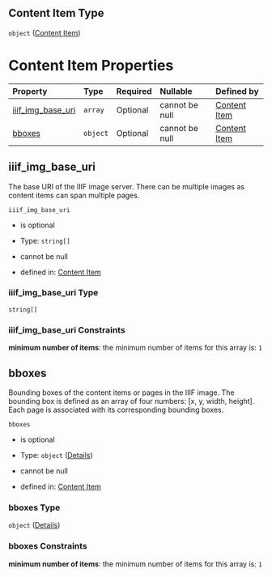 ## Content Item Type

`object` ([Content Item](bbox_visualizer.md))

# Content Item Properties

| Property                                   | Type     | Required | Nullable       | Defined by                                                                                                                                                                              |
| :----------------------------------------- | :------- | :------- | :------------- | :-------------------------------------------------------------------------------------------------------------------------------------------------------------------------------------- |
| [iiif\_img\_base\_uri](#iiif_img_base_uri) | `array`  | Optional | cannot be null | [Content Item](bbox_visualizer-properties-iiif_img_base_uri.md "https://impresso.github.io/impresso-schemas/json/visualizer/bbox_visualizer.schema.json#/properties/iiif_img_base_uri") |
| [bboxes](#bboxes)                          | `object` | Optional | cannot be null | [Content Item](bbox_visualizer-properties-bboxes.md "https://impresso.github.io/impresso-schemas/json/visualizer/bbox_visualizer.schema.json#/properties/bboxes")                       |

## iiif\_img\_base\_uri

The base URI of the IIIF image server. There can be multiple images as content items can span multiple pages.

`iiif_img_base_uri`

*   is optional

*   Type: `string[]`

*   cannot be null

*   defined in: [Content Item](bbox_visualizer-properties-iiif_img_base_uri.md "https://impresso.github.io/impresso-schemas/json/visualizer/bbox_visualizer.schema.json#/properties/iiif_img_base_uri")

### iiif\_img\_base\_uri Type

`string[]`

### iiif\_img\_base\_uri Constraints

**minimum number of items**: the minimum number of items for this array is: `1`

## bboxes

Bounding boxes of the content items or pages in the IIIF image. The bounding box is defined as an array of four numbers: \[x, y, width, height]. Each page is associated with its corresponding bounding boxes.

`bboxes`

*   is optional

*   Type: `object` ([Details](bbox_visualizer-properties-bboxes.md))

*   cannot be null

*   defined in: [Content Item](bbox_visualizer-properties-bboxes.md "https://impresso.github.io/impresso-schemas/json/visualizer/bbox_visualizer.schema.json#/properties/bboxes")

### bboxes Type

`object` ([Details](bbox_visualizer-properties-bboxes.md))

### bboxes Constraints

**minimum number of items**: the minimum number of items for this array is: `1`
